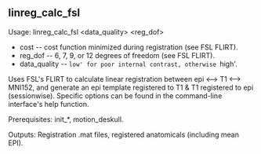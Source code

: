 linreg_calc_fsl
---------------
Usage: linreg_calc_fsl <data_quality> <cost> <reg_dof>

+ cost -- cost function minimized during registration (see FSL FLIRT).
+ reg_dof -- 6, 7, 9, or 12 degrees of freedom (see FSL FLIRT).
+ data_quality -- `low' for poor internal contrast, otherwise `high'.

Uses FSL's FLIRT to calculate linear registration between epi <--> T1 <--> MNI152, and generate an epi template registered to T1 \& T1 registered to epi (sessionwise). Specific options can be found in the command-line interface's help function.

Prerequisites: init_*, motion_deskull.

Outputs: Registration .mat files, registered anatomicals (including mean EPI).

